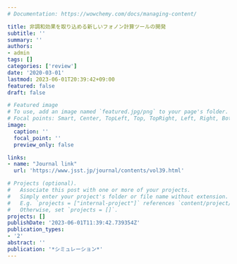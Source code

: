 ```yaml
---
# Documentation: https://wowchemy.com/docs/managing-content/

title: 非調和効果を取り込める新しいフォノン計算ツールの開発
subtitle: ''
summary: ''
authors:
- admin
tags: []
categories: ['review']
date: '2020-03-01'
lastmod: 2023-06-01T20:39:42+09:00
featured: false
draft: false

# Featured image
# To use, add an image named `featured.jpg/png` to your page's folder.
# Focal points: Smart, Center, TopLeft, Top, TopRight, Left, Right, BottomLeft, Bottom, BottomRight.
image:
  caption: ''
  focal_point: ''
  preview_only: false

links:
- name: "Journal link"
  url: 'https://www.jsst.jp/journal/contents/vol39.html'

# Projects (optional).
#   Associate this post with one or more of your projects.
#   Simply enter your project's folder or file name without extension.
#   E.g. `projects = ["internal-project"]` references `content/project/deep-learning/index.md`.
#   Otherwise, set `projects = []`.
projects: []
publishDate: '2023-06-01T11:39:42.739354Z'
publication_types:
- '2'
abstract: ''
publication: '*シミュレーション*'
---
```

